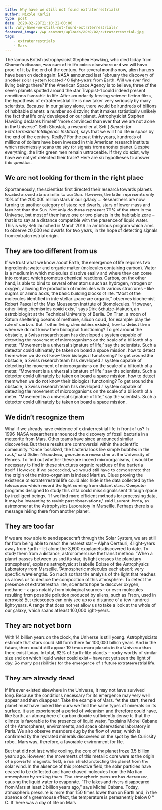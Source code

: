```yaml
---
title: Why have we still not found extraterrestrials?
author: Nicole Karlis
type: post
date: 2020-02-28T21:10:22+00:00
url: /why-have-we-still-not-found-extraterrestrials/
featured_image: /wp-content/uploads/2020/02/extraterrestrial.jpg
tags:  
	- extraterrestrials
	- Mars
---
```

The famous British astrophysicist Stephen Hawking, who died today from Charcot&#8217;s disease, was sure of it: life exists elsewhere and we will have proof of it by the end of the century. For several months now, alien hunters have been on deck again: NASA announced last February the discovery of another solar system located 40 light-years from Earth. Will we ever find living beings there? If the American Space Agency is to believe, three of the seven planets spotted around the star Trappist-1 could indeed present conditions favorable to life. After abundantly feeding science fiction films, the hypothesis of extraterrestrial life is now taken very seriously by many scientists. Because, in our galaxy alone, there would be hundreds of billions of habitable planets: a number so dizzying that it makes statistically unlikely the fact that life only developed on our planet. Astrophysicist Stephen Hawking declares himself &#8220;more convinced than ever that we are not alone in the Universe&#8221;. Seth Shostak, a researcher at Seti ( _Search for ExtraTerrestrial Intelligence Institute_), says that we will find life in space by the end of the century. Really? For the past thirty years, hundreds of millions of dollars have been invested in this American research institute which relentlessly scans the sky for signals from another planet. Despite everything, the little green men remain untraceable. If they do exist, why have we not yet detected their trace? Here are six hypotheses to answer this question.




## We are not looking for them in the right place

Spontaneously, the scientists first directed their research towards planets located around stars similar to our Sun. However, the latter represents only 10% of the 200,000 million stars in our galaxy &#8230; Researchers are now turning to another category of stars: red dwarfs, stars of lower mass and less hot than the Sun. Not only do these represent 70% of the stars in the Universe, but most of them have one or two planets in the habitable zone &#8211; that is to say at a distance compatible with the presence of liquid water. This is why Seti launched in March 2016 an ambitious program which aims to observe 20,000 red dwarfs for two years, in the hope of detecting signals from extraterrestrial origin.

## They are too different from us

If we trust what we know about Earth, the emergence of life requires two ingredients: water and organic matter (molecules containing carbon). Water is a medium in which molecules dissolve easily and where they can come into contact, which promotes chemical reactions. Carbon, on the other hand, is able to bind to several other atoms such as hydrogen, nitrogen or oxygen, allowing the production of molecules with various structures &#8211; like sugars or amino acids, the basic building blocks of life. &#8220;Most of the molecules identified in interstellar space are organic,&#8221; observes biochemist Robert Pascal of the Max Mousseron Institute of Biomolecules. &#8220;However, other living chemistries could exist,&#8221; says Dirk Schulze-Makuch, an astrobiologist at the Technical University of Berlin. On Titan, a moon of Saturn sheltering oceans of methane, silicon could, for example, play the role of carbon. But if other living chemistries existed, how to detect them when we do not know their biological functioning? To get around the obstacle, a Swiss research team has developed a system capable of detecting the movement of microorganisms on the scale of a billionth of a meter. &#8220;Movement is a universal signature of life,&#8221; say the scientists. Such a detector could ultimately be taken on board a space mission. how to detect them when we do not know their biological functioning? To get around the obstacle, a Swiss research team has developed a system capable of detecting the movement of microorganisms on the scale of a billionth of a meter. &#8220;Movement is a universal signature of life,&#8221; say the scientists. Such a detector could ultimately be taken on board a space mission. how to detect them when we do not know their biological functioning? To get around the obstacle, a Swiss research team has developed a system capable of detecting the movement of microorganisms on the scale of a billionth of a meter. &#8220;Movement is a universal signature of life,&#8221; say the scientists. Such a detector could ultimately be taken on board a space mission.




## We didn&#8217;t recognize them

What if we already have evidence of extraterrestrial life in front of us? In 1996, NASA researchers announced the discovery of fossil bacteria in a meteorite from Mars. Other teams have since announced similar discoveries. But these results are controversial within the scientific community. &#8220;Once fossilized, the bacteria look like simple bubbles in the rock,&#8221; said Didier Néraudeau, geoscience researcher at the University of Rennes. To find out whether these are indeed microorganisms, it would be necessary to find in these structures organic residues of the bacteria itself. However, if we succeeded, we would still have to demonstrate that the origin of the micro-organism is indeed Martian. Clues proving the existence of extraterrestrial life could also hide in the data collected by the telescopes which record the light coming from distant stars. Computer programs designed to study this data could miss signals sent through space by intelligent beings. &#8220;If we find more efficient methods for processing data, it may be interesting to revisit past observations,&#8221; said Laurent Jorda, an astronomer at the Astrophysics Laboratory in Marseille. Perhaps there is a message hiding there from another planet.




## They are too far

If we are now able to send spacecraft through the Solar System, we are still far from being able to reach the nearest star &#8211; Alpha Centauri, 4 light-years away from Earth &#8211; let alone the 3,600 exoplanets discovered to date. To study them from a distance, astronomers use the transit method: &#8220;When a planet passes between us and its star, its light crosses the planetary atmosphere&#8221;, explains astrophysicist Isabelle Boisse of the Astrophysics Laboratory from Marseille. “Atmospheric molecules each absorb very specific wavelengths. So much so that the analysis of the light that reaches us allows us to deduce the composition of this atmosphere. To detect the presence of extraterrestrial life, scientists hope to discover oxygen, methane &#8211; a gas notably from biological sources &#8211; or even molecules resulting from possible pollution produced by aliens, such as Freon, used in aerosols! But telescopes can only see up to a distance of a few hundred light-years. A range that does not yet allow us to take a look at the whole of our galaxy, which spans at least 100,000 light-years.




## They are not yet born

With 14 billion years on the clock, the Universe is still young. Astrophysicists estimate that stars could still form there for 100,000 billion years. And in the future, there could still appear 10 times more planets in the Universe than there exist today. In total, 92% of Earth-like planets &#8211; rocky worlds of similar size and on which liquid water could exist &#8211; have not yet seen the light of day. So many possibilities for the emergence of a future extraterrestrial life.

## They are already dead

If life ever existed elsewhere in the Universe, it may not have survived long. Because the conditions necessary for its emergence may very well appear and then disappear. Take the example of Mars. &#8220;At the start, the red planet must have looked like ours: we find the same types of minerals on its surface, it also experienced a period of volcanism and therefore could have, like Earth, an atmosphere of carbon dioxide sufficiently dense to that the climate is favorable to the presence of liquid water, ”explains Michel Cabane of the Atmospheres, environments, and space observations laboratory in Paris. We also observe meanders dug by the flow of water, which is confirmed by the hydrated minerals discovered on the spot by the Curiosity robot. Mars was, therefore, a favorable environment for life.

But that did not last: while cooling, the core of the planet froze 3.5 billion years ago. However, the movements of this metallic core were at the origin of a powerful magnetic field, a real shield protecting the planet from the solar wind. In the absence of this protective field, the solar particles have ceased to be deflected and have chased molecules from the Martian atmosphere by striking them. The atmospheric pressure has decreased, causing the liquid water to evaporate. &#8220;The lakes and rivers disappeared from Mars at least 2 billion years ago,&#8221; says Michel Cabane. Today, atmospheric pressure is more than 150 times lower than on Earth and, in the absence of a greenhouse effect, the temperature is permanently below 0 ° C. If there was a day of life on Mars